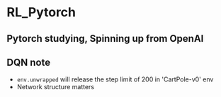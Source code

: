 # RL_Pytorch

## Pytorch studying, Spinning up from OpenAI

## DQN note
* `env.unwrapped` will release the step limit of 200 in 'CartPole-v0' env
* Network structure matters